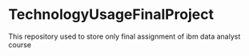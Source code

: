 # TechnologyUsageFinalProject
This repository used to store only final assignment of ibm data analyst course
